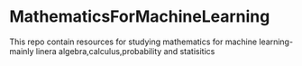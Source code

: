 # MathematicsForMachineLearning
This repo contain resources for studying mathematics for machine learning-mainly linera algebra,calculus,probability and statisitics
